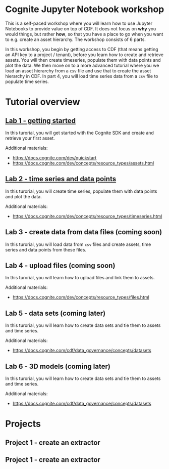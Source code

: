 # Cognite Jupyter Notebook workshop
This is a self-paced workshop where you will learn how to use Jupyter Notebooks to provide value on top of CDF. It does not focus on **why** you would things, but rather **how**, so that you have a place to go when you want to e.g. create an asset hierarchy. The workshop consists of 6 parts.

In this workshop, you begin by getting access to CDF (that means getting an API key to a project / tenant), before you learn how to create and retrieve assets. You will then create timeseries, populate them with data points and plot the data. We then move on to a more advanced tutorial where you
 we load an asset hierarchy from a `csv` file and use that to create the asset hierarchy in CDF. In part 4, you will load time series data from a `csv` file to populate time series.

# Tutorial overview
## [Lab 1 - getting started](./Lab1.ipynb)
In this turorial, you will get started with the Cognite SDK and create and retrieve your first asset.

Additional materials:
 - https://docs.cognite.com/dev/quickstart
 - https://docs.cognite.com/dev/concepts/resource_types/assets.html

## [Lab 2 - time series and data points](./Lab2.ipynb)
In this turorial, you will create time series, populate them with data points and plot the data.

Additional materials:
 - https://docs.cognite.com/dev/concepts/resource_types/timeseries.html

## Lab 3 - create data from data files (coming soon)
In this turorial, you will load data from `csv` files and create assets, time series and data points from these files.

## Lab 4 - upload files (coming soon)
In this turorial, you will learn how to upload files and link them to assets.

Additional materials:
 - https://docs.cognite.com/dev/concepts/resource_types/files.html

## Lab 5 - data sets (coming later)
In this turorial, you will learn how to create data sets and tie them to assets and time series.

Additional materials:
 - https://docs.cognite.com/cdf/data_governance/concepts/datasets

## Lab 6 - 3D models (coming later)
In this turorial, you will learn how to create data sets and tie them to assets and time series.

Additional materials:
 - https://docs.cognite.com/cdf/data_governance/concepts/datasets

# Projects
## Project 1 - create an extractor

## Project 1 - create an extractor
